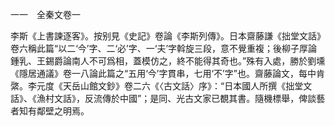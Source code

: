 一一　全秦文卷一

李斯《上書諫逐客》。按别見《史記》卷論《李斯列傳》。日本齋藤謙《拙堂文話》卷六稱此篇“以二‘今’字、二‘必’字、一‘夫’字斡旋三段，意不覺重複；後柳子厚論鍾乳、王錫爵論南人不可爲相，蓋模仿之，終不能得其奇也。”殊有入處，勝於劉壎《隱居通議》卷一八論此篇之“五用‘今’字貫串，七用‘不’字”也。齋藤論文，每中肯綮。李元度《天岳山館文鈔》卷二六《〈古文話〉序》：“日本國人所撰《拙堂文話》、《漁村文話》，反流傳於中國”；是同、光古文家已覩其書。隨機標舉，俾談藝者知有鄰壁之明焉。